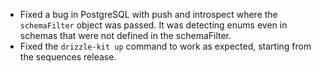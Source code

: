 - Fixed a bug in PostgreSQL with push and introspect where the `schemaFilter` object was passed. It was detecting enums even in schemas that were not defined in the schemaFilter.
- Fixed the `drizzle-kit up` command to work as expected, starting from the sequences release.
